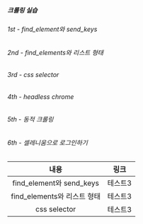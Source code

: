 ##### 크롤링 실습

###### 1st - find_element와 send_keys
###### 2nd - find_elements와 리스트 형태
###### 3rd - css selector
###### 4th - headless chrome
###### 5th - 동적 크롤링
###### 6th - 셀레니움으로 로그인하기

|내용|링크|
|:---:|:---:|
|find_element와 send_keys|테스트3|
|find_elements와 리스트 형태|테스트3|
|css selector|테스트3|
